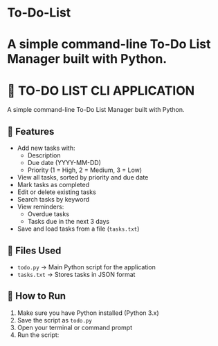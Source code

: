 # To-Do-List
A simple command-line To-Do List Manager built with Python.
===============================
📝 TO-DO LIST CLI APPLICATION
===============================

A simple command-line To-Do List Manager built with Python.

📌 Features
-----------
- Add new tasks with:
    - Description
    - Due date (YYYY-MM-DD)
    - Priority (1 = High, 2 = Medium, 3 = Low)
- View all tasks, sorted by priority and due date
- Mark tasks as completed
- Edit or delete existing tasks
- Search tasks by keyword
- View reminders:
    - Overdue tasks
    - Tasks due in the next 3 days
- Save and load tasks from a file (`tasks.txt`)

📂 Files Used
-------------
- `todo.py` → Main Python script for the application
- `tasks.txt` → Stores tasks in JSON format

🚀 How to Run
-------------
1. Make sure you have Python installed (Python 3.x)
2. Save the script as `todo.py`
3. Open your terminal or command prompt
4. Run the script:
